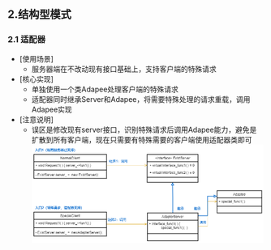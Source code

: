 ## 2.结构型模式
### 2.1 适配器
- [使用场景]
    - 服务器端在不改动现有接口基础上，支持客户端的特殊请求
- [核心实现]
    - 单独使用一个类Adapee处理客户端的特殊请求
    - 适配器同时继承Server和Adapee，将需要特殊处理的请求重载，调用Adapee实现
- [注意说明] 
    - 误区是修改现有server接口，识别特殊请求后调用Adapee能力，避免是扩散到所有客户端，现在只需要有特殊需要的客户端使用适配器类即可
![](../img/struct/adapter.png)